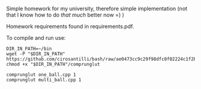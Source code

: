Simple homework for my university, therefore simple implementation (not that I know how to do *that much* better now =) )

Homework requirements found in requirements.pdf.

To compile and run use:

    DIR_IN_PATH=~/bin
    wget -P "$DIR_IN_PATH" https://github.com/cirosantilli/bash/raw/ae0473cc9c29f98dfc0f02224c1f2b0b03b4b3f2/comprunglut 
    chmod +x "$DIR_IN_PATH"/comprunglut

    comprunglut one_ball.cpp 1
    comprunglut multi_ball.cpp 1
